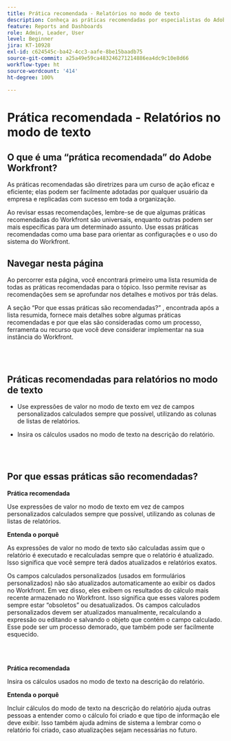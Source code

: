 ```yaml
---
title: Prática recomendada - Relatórios no modo de texto
description: Conheça as práticas recomendadas por especialistas do Adobe Workfront sobre a configuração, gerenciamento e uso de relatórios no modo de texto do Workfront.
feature: Reports and Dashboards
role: Admin, Leader, User
level: Beginner
jira: KT-10928
exl-id: c624545c-ba42-4cc3-aafe-8be15baadb75
source-git-commit: a25a49e59ca483246271214886ea4dc9c10e8d66
workflow-type: ht
source-wordcount: '414'
ht-degree: 100%

---
```


# Prática recomendada - Relatórios no modo de texto

## O que é uma “prática recomendada” do Adobe Workfront?

As práticas recomendadas são diretrizes para um curso de ação eficaz e eficiente; elas podem ser facilmente adotadas por qualquer usuário da empresa e replicadas com sucesso em toda a organização.

Ao revisar essas recomendações, lembre-se de que algumas práticas recomendadas do Workfront são universais, enquanto outras podem ser mais específicas para um determinado assunto. Use essas práticas recomendadas como uma base para orientar as configurações e o uso do sistema do Workfront.

## Navegar nesta página

Ao percorrer esta página, você encontrará primeiro uma lista resumida de todas as práticas recomendadas para o tópico. Isso permite revisar as recomendações sem se aprofundar nos detalhes e motivos por trás delas.

A seção “Por que essas práticas são recomendadas?” , encontrada após a lista resumida, fornece mais detalhes sobre algumas práticas recomendadas e por que elas são consideradas como um processo, ferramenta ou recurso que você deve considerar implementar na sua instância do Workfront.

</br>
</br>

## Práticas recomendadas para relatórios no modo de texto

* Use expressões de valor no modo de texto em vez de campos personalizados calculados sempre que possível, utilizando as colunas de listas de relatórios.

* Insira os cálculos usados no modo de texto na descrição do relatório.

</br>
</br>

## Por que essas práticas são recomendadas?

**Prática recomendada**

Use expressões de valor no modo de texto em vez de campos personalizados calculados sempre que possível, utilizando as colunas de listas de relatórios.



**Entenda o porquê**

As expressões de valor no modo de texto são calculadas assim que o relatório é executado e recalculadas sempre que o relatório é atualizado. Isso significa que você sempre terá dados atualizados e relatórios exatos.



Os campos calculados personalizados (usados em formulários personalizados) não são atualizados automaticamente ao exibir os dados no Workfront. Em vez disso, eles exibem os resultados do cálculo mais recente armazenado no Workfront. Isso significa que esses valores podem sempre estar “obsoletos” ou desatualizados. Os campos calculados personalizados devem ser atualizados manualmente, recalculando a expressão ou editando e salvando o objeto que contém o campo calculado. Esse pode ser um processo demorado, que também pode ser facilmente esquecido.


</br>
</br>

**Prática recomendada**

Insira os cálculos usados no modo de texto na descrição do relatório.



**Entenda o porquê**

Incluir cálculos do modo de texto na descrição do relatório ajuda outras pessoas a entender como o cálculo foi criado e que tipo de informação ele deve exibir. Isso também ajuda admins de sistema a lembrar como o relatório foi criado, caso atualizações sejam necessárias no futuro.

